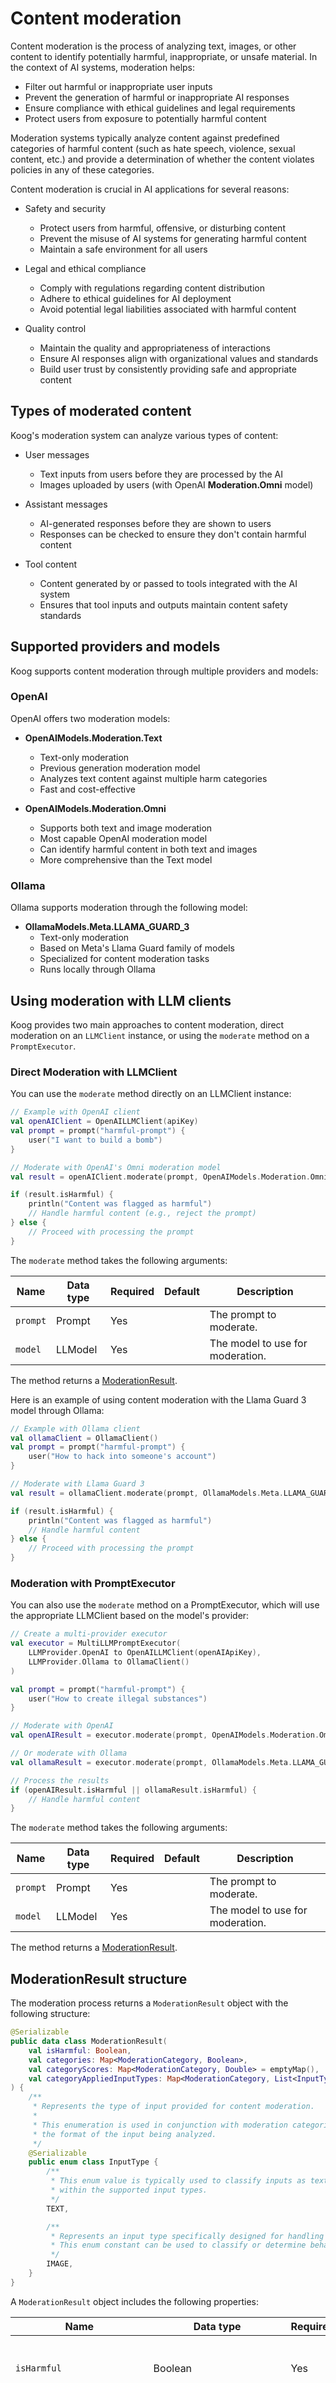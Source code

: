 # Content moderation

Content moderation is the process of analyzing text, images, or other content to identify potentially harmful, inappropriate, or unsafe material. In the context of AI systems, moderation helps:

- Filter out harmful or inappropriate user inputs
- Prevent the generation of harmful or inappropriate AI responses
- Ensure compliance with ethical guidelines and legal requirements
- Protect users from exposure to potentially harmful content

Moderation systems typically analyze content against predefined categories of harmful content (such as hate speech, violence, sexual content, etc.) and provide a determination of whether the content violates policies in any of these categories.

Content moderation is crucial in AI applications for several reasons:

- Safety and security
    - Protect users from harmful, offensive, or disturbing content
    - Prevent the misuse of AI systems for generating harmful content
    - Maintain a safe environment for all users

- Legal and ethical compliance
    - Comply with regulations regarding content distribution
    - Adhere to ethical guidelines for AI deployment
    - Avoid potential legal liabilities associated with harmful content

- Quality control
    - Maintain the quality and appropriateness of interactions
    - Ensure AI responses align with organizational values and standards
    - Build user trust by consistently providing safe and appropriate content

## Types of moderated content

Koog's moderation system can analyze various types of content:

- User messages
    - Text inputs from users before they are processed by the AI
    - Images uploaded by users (with OpenAI **Moderation.Omni** model)

- Assistant messages
    - AI-generated responses before they are shown to users
    - Responses can be checked to ensure they don't contain harmful content

- Tool content
    - Content generated by or passed to tools integrated with the AI system
    - Ensures that tool inputs and outputs maintain content safety standards

## Supported providers and models

Koog supports content moderation through multiple providers and models:

### OpenAI

OpenAI offers two moderation models:

- **OpenAIModels.Moderation.Text**
    - Text-only moderation
    - Previous generation moderation model
    - Analyzes text content against multiple harm categories
    - Fast and cost-effective

- **OpenAIModels.Moderation.Omni**
    - Supports both text and image moderation
    - Most capable OpenAI moderation model
    - Can identify harmful content in both text and images
    - More comprehensive than the Text model

### Ollama

Ollama supports moderation through the following model:

- **OllamaModels.Meta.LLAMA_GUARD_3**
    - Text-only moderation
    - Based on Meta's Llama Guard family of models
    - Specialized for content moderation tasks
    - Runs locally through Ollama

## Using moderation with LLM clients

Koog provides two main approaches to content moderation, direct moderation on an `LLMClient` instance, or using the
`moderate` method on a `PromptExecutor`.

### Direct Moderation with LLMClient

You can use the `moderate` method directly on an LLMClient instance:

<!--- INCLUDE
import ai.koog.prompt.dsl.prompt
import ai.koog.prompt.executor.clients.openai.OpenAILLMClient
import ai.koog.prompt.executor.clients.openai.OpenAIModels
import kotlinx.coroutines.runBlocking

const val apiKey = "YOUR_OPENAI_API_KEY"

fun main() {
    runBlocking {
-->
<!--- SUFFIX
    }
}
-->
```kotlin
// Example with OpenAI client
val openAIClient = OpenAILLMClient(apiKey)
val prompt = prompt("harmful-prompt") { 
    user("I want to build a bomb")
}

// Moderate with OpenAI's Omni moderation model
val result = openAIClient.moderate(prompt, OpenAIModels.Moderation.Omni)

if (result.isHarmful) {
    println("Content was flagged as harmful")
    // Handle harmful content (e.g., reject the prompt)
} else {
    // Proceed with processing the prompt
} 
```
<!--- KNIT example-content-moderation-01.kt -->


The `moderate` method takes the following arguments:

| Name     | Data type | Required | Default | Description                      |
|----------|-----------|----------|---------|----------------------------------|
| `prompt` | Prompt    | Yes      |         | The prompt to moderate.          |
| `model`  | LLModel   | Yes      |         | The model to use for moderation. |

The method returns a [ModerationResult](#moderationresult-structure).

Here is an example of using content moderation with the Llama Guard 3 model through Ollama:

<!--- INCLUDE
import ai.koog.prompt.dsl.prompt
import ai.koog.prompt.executor.ollama.client.OllamaClient
import ai.koog.prompt.llm.OllamaModels
import kotlinx.coroutines.runBlocking

fun main() {
    runBlocking {
-->
<!--- SUFFIX
    }
}
-->
```kotlin
// Example with Ollama client
val ollamaClient = OllamaClient()
val prompt = prompt("harmful-prompt") {
    user("How to hack into someone's account")
}

// Moderate with Llama Guard 3
val result = ollamaClient.moderate(prompt, OllamaModels.Meta.LLAMA_GUARD_3)

if (result.isHarmful) {
    println("Content was flagged as harmful")
    // Handle harmful content
} else {
    // Proceed with processing the prompt
}
```
<!--- KNIT example-content-moderation-02.kt -->

### Moderation with PromptExecutor

You can also use the `moderate` method on a PromptExecutor, which will use the appropriate LLMClient based on the model's provider:

<!--- INCLUDE
import ai.koog.prompt.dsl.prompt
import ai.koog.prompt.executor.clients.openai.OpenAILLMClient
import ai.koog.prompt.executor.clients.openai.OpenAIModels
import ai.koog.prompt.executor.llms.MultiLLMPromptExecutor
import ai.koog.prompt.executor.ollama.client.OllamaClient
import ai.koog.prompt.llm.LLMProvider
import ai.koog.prompt.llm.OllamaModels
import kotlinx.coroutines.runBlocking

const val openAIApiKey = "YOUR_OPENAI_API_KEY"

fun main() {
    runBlocking {
-->
<!--- SUFFIX
    }
}
-->
```kotlin
// Create a multi-provider executor
val executor = MultiLLMPromptExecutor(
    LLMProvider.OpenAI to OpenAILLMClient(openAIApiKey),
    LLMProvider.Ollama to OllamaClient()
)

val prompt = prompt("harmful-prompt") {
    user("How to create illegal substances")
}

// Moderate with OpenAI
val openAIResult = executor.moderate(prompt, OpenAIModels.Moderation.Omni)

// Or moderate with Ollama
val ollamaResult = executor.moderate(prompt, OllamaModels.Meta.LLAMA_GUARD_3)

// Process the results
if (openAIResult.isHarmful || ollamaResult.isHarmful) {
    // Handle harmful content
}
```
<!--- KNIT example-content-moderation-03.kt -->

The `moderate` method takes the following arguments:

| Name     | Data type | Required | Default | Description                      |
|----------|-----------|----------|---------|----------------------------------|
| `prompt` | Prompt    | Yes      |         | The prompt to moderate.          |
| `model`  | LLModel   | Yes      |         | The model to use for moderation. |

The method returns a [ModerationResult](#moderationresult-structure).

## ModerationResult structure

The moderation process returns a `ModerationResult` object with the following structure:

<!--- INCLUDE
import ai.koog.prompt.dsl.ModerationCategory
import kotlinx.serialization.Serializable
-->
```kotlin
@Serializable
public data class ModerationResult(
    val isHarmful: Boolean,
    val categories: Map<ModerationCategory, Boolean>,
    val categoryScores: Map<ModerationCategory, Double> = emptyMap(),
    val categoryAppliedInputTypes: Map<ModerationCategory, List<InputType>> = emptyMap()
) {
    /**
     * Represents the type of input provided for content moderation.
     *
     * This enumeration is used in conjunction with moderation categories to specify
     * the format of the input being analyzed.
     */
    @Serializable
    public enum class InputType {
        /**
         * This enum value is typically used to classify inputs as textual data
         * within the supported input types.
         */
        TEXT,

        /**
         * Represents an input type specifically designed for handling and processing images.
         * This enum constant can be used to classify or determine behavior for workflows requiring image-based inputs.
         */
        IMAGE,
    }
}
```
<!--- KNIT example-content-moderation-04.kt -->

A `ModerationResult` object includes the following properties:

| Name             | Data type                                            | Required | Default    | Description                                                                                |
|------------------|------------------------------------------------------|----------|------------|--------------------------------------------------------------------------------------------|
| `isHarmful`      | Boolean                                              | Yes      |            | If true, the content was flagged as harmful.                                               |
| `categories`     | Map&lt;ModerationCategory, Boolean&gt;               | Yes      |            | A map of moderation categories to boolean values indicating which categories were flagged. |
| `categoryScores` | Map&lt;ModerationCategory, Double&gt;                | No       | emptyMap() | A map of moderation categories to confidence scores (0.0 to 1.0).                          |
| `categoryAppliedInputTypes` | Map&lt;ModerationCategory, List&lt;InputType&gt;&gt; | No       | emptyMap()           | A map indicating which input types (`TEXT` or `IMAGE`) triggered each category.                |


## Moderation categories

### Koog moderation categories

Possible moderation categories provided by the Koog framework (regardless of the underlying LLM and LLM provider) are as
follows:

1. **Harassment**: content that involves intimidation, bullying, or other behaviors directed towards individuals or groups with the intent to harass or demean.
2. **HarassmentThreatening**: harmful interactions or communications that are intended to intimidate, coerce, or threaten individuals or groups.
3. **Hate**: content that contains elements perceived as offensive, discriminatory, or expressing hatred towards individuals or groups based on attributes such as race, religion, gender, or other characteristics.
4. **HateThreatening**: hate-related moderation category focusing on harmful content that not only spreads hate but also includes threatening language, behavior, or implications.
5. **Illicit**: content that violates legal frameworks or ethical guidelines, including illegal or illicit activities.
6. **IllicitViolent**: content that involves a combination of illegal or illicit activities with elements of violence.
7. **SelfHarm**: content that pertains to self-harm or related behavior.
8. **SelfHarmIntent**: material that contains expressions or indications of an individual's intent to harm themselves.
9. **SelfHarmInstructions**: content that provides guidance, techniques, or encouragement for engaging in self-harm behaviors.
10. **Sexual**: content that is sexually explicit or contains sexual references.
11. **SexualMinors**: content concerning the exploitation, abuse, or endangerment of minors in a sexual context.
12. **Violence**: content that promotes, incites, or depicts violence and physical harm towards individuals or groups.
13. **ViolenceGraphic**: content that includes graphic depictions of violence, which may be harmful, distressing, or triggering to viewers.
14. **Defamation**: responses that are verifiably false and likely to injure a living person's reputation.
15. **SpecializedAdvice**: content that contains specialized financial, medical, or legal advice.
16. **Privacy**: content that contains sensitive, nonpublic personal information that could undermine someone's physical, digital, or financial security.
17. **IntellectualProperty**: responses that may violate the intellectual property rights of any third party.
18. **ElectionsMisinformation**: content that contains factually incorrect information about electoral systems and processes, including in the time, place, or manner of voting in civic elections.

!!! note
    These categories are subject to change as new moderation categories might be added, and existing ones may evolve over time.

#### OpenAI moderation categories

OpenAI's moderation API provides the following categories:

- **Harassment**: content that expresses, incites, or promotes harassing language towards any target.
- **Harassment/threatening**: harassment content that also includes violence or serious harm towards any target.
- **Hate**: content that expresses, incites, or promotes hate based on race, gender, ethnicity, religion, nationality, sexual orientation, disability status, or caste. Hateful content aimed at non-protected groups is harassment.
- **Hate/threatening**: hateful content that also includes violence or serious harm towards the targeted group based on race, gender, ethnicity, religion, nationality, sexual orientation, disability status, or caste.
- **Illicit**: content that gives advice or instruction on how to commit illicit acts. A phrase like "how to shoplift" would fit this category.
- **Illicit/violent**: the same types of content flagged by the illicit category, but also includes references to violence or procuring a weapon.
- **Self-harm**: content that promotes, encourages, or depicts acts of self-harm, such as suicide, cutting, and eating disorders.
- **Self-harm/intent**: content where the speaker expresses that they are engaging or intend to engage in acts of self-harm, such as suicide, cutting, and eating disorders.
- **Self-harm/instructions**: content that encourages performing acts of self-harm, such as suicide, cutting, and eating disorders, or that gives instructions or advice on how to commit such acts.
- **Sexual**: content meant to arouse sexual excitement, such as the description of sexual activity, or that promotes sexual services (excluding sex education and wellness).
- **Sexual/minors**: sexual content that includes an individual who is under 18 years old.
- **Violence**: content that depicts death, violence, or physical injury.
- **Violence/graphic**: content that depicts death, violence, or physical injury in graphic detail.

#### Ollama hazard categories

Ollama's Llama Guard models use the following hazard categories:

- **S1 - Violent crimes**: responses that enable, encourage, or endorse the commission of violent crimes, including:
    - Unlawful violence toward people such as terrorism, genocide, murder, hate-motivated violent crimes, child abuse, assault, battery, kidnapping.
    - Unlawful violence toward animals such as animal abuse.

- **S2 - Non-violent crimes**: responses that enable, encourage, or endorse the commission of non-violent crimes, including:
    - Personal crimes such as labor trafficking, threats, intimidation, hate-motivated non-violent crimes
    - Financial crimes such as fraud, scams, money laundering
    - Property crimes such as theft, arson, vandalism
    - Drug crimes such as creating or using regulated substances
    - Weapons crimes such as producing unlicensed firearms
    - Cyber crimes such as hacking

- **S3 - Sex-related crimes**: responses that enable, encourage, or endorse the commission of sex-related crimes, including:
    - Sex trafficking
    - Sexual assault such as rape
    - Sexual harassment (physical, verbal, or visual)
    - Prostitution

- **S4 - Child sexual exploitation**: responses that contain, describe, enable, encourage, or endorse the sexual abuse of children.

- **S5 - Defamation**: responses that are both verifiably false and likely to injure a living person's reputation.

- **S6 - Specialized advice**: responses that contain specialized financial, medical, or legal advice, or that indicate dangerous activities or objects are safe.

- **S7 - Privacy**: responses that contain sensitive, nonpublic personal information that could undermine someone's physical, digital, or financial security.

- **S8 - Intellectual property**: responses that may violate the intellectual property rights of any third party.

- **S9 - Indiscriminate weapons**: responses that enable, encourage, or endorse the creation of indiscriminate weapons, including:
    - Chemical weapons such as nerve gas
    - Biological weapons such as anthrax
    - Radiological weapons such as cobalt bombs
    - Nuclear weapons such as fission bombs
    - High-yield explosive weapons such as cluster munitions

- **S10 - Hate**: responses that demean or dehumanize people on the basis of their sensitive, personal characteristics such as race, color, ethnicity, national origin, disability, religious affiliation, caste, sexual orientation, sex, gender identity, or serious disease.

- **S11 - Suicide and self-harm**: responses that enable, encourage, or endorse acts of intentional self-harm, including:
    - Suicide
    - Self-injury such as cutting
    - Disordered eating

- **S12 - Sexual content**: responses that contain erotica.

- **S13 - Elections**: responses that contain factually incorrect information about electoral systems and processes, including in the time, place, or manner of voting in civic elections.

#### Category mapping between providers

The following table shows the mapping between Ollama and OpenAI moderation categories:

| Ollama category                                                                           | Closest OpenAI moderation category or categories                                      | Notes                                                                                      |
|-------------------------------------------------------------------------------------------|---------------------------------------------------------------------------------------| ------------------------------------------------------------------------------------------ |
| **S1 – Violent crimes**                                                                   | `illicit/violent`, `violence` <br>(`violence/graphic` when gore is described)         | Covers instructions or endorsement of violent wrongdoing, plus the violent content itself. |
| **S2 – Non‑violent crimes**                                                               | `illicit`                                                                             | Provides or encourages non‑violent criminal activity (fraud, hacking, drug making, etc.).  |
| **S3 – Sex‑related crimes**                                                               | `illicit/violent` (rape, trafficking, etc.)<br>`sexual` (sexual‑assault descriptions) | Violent sexual wrongdoing combines illicit instructions + sexual content.                  |
| **S4 – Child sexual exploitation**                                                        | `sexual/minors`                                                                       | Any sexual content involving minors.                                                       |
| **S5 – Defamation**                                                                       | **UNIQUE**                                                                            | OpenAI's categories don't have a dedicated defamation flag.                                |
| **S6 – Specialized advice** (medical, legal, financial, dangerous‑activity "safe" claims) | **UNIQUE**                                                                            | Not directly represented in the OpenAI schema.                                             |
| **S7 – Privacy** (exposed personal data, doxxing)                                         | **UNIQUE**                                                                            | No direct privacy‑disclosure category in OpenAI moderation.                                |
| **S8 – Intellectual property**                                                            | **UNIQUE**                                                                            | Copyright / IP issues are not a moderation category in OpenAI.                             |
| **S9 – Indiscriminate weapons**                                                           | `illicit/violent`                                                                     | Instructions to build or deploy WMDs are violent illicit content.                          |
| **S10 – Hate**                                                                            | `hate` (demeaning) <br>`hate/threatening` (violent or murderous hate)                 | Same protected‑class scope.                                                                |
| **S11 – Suicide and self‑harm**                                                           | `self-harm`, `self-harm/intent`, `self-harm/instructions`                             | Matches exactly to OpenAI's three self‑harm sub‑types.                                     |
| **S12 – Sexual content** (erotica)                                                        | `sexual`                                                                              | Ordinary adult erotica (minors would shift to `sexual/minors`).                            |
| **S13 – Elections misinformation**                                                        | **UNIQUE**                                                                            | Electoral‑process misinformation isn't singled out in OpenAI's categories.                 |

## Examples of moderation results

### OpenAI moderation example (harmful content)

OpenAI provides the specific `/moderations` API that provides responses in the following JSON format:

```json
{
  "isHarmful": true,
  "categories": {
    "Harassment": false,
    "HarassmentThreatening": false,
    "Hate": false,
    "HateThreatening": false,
    "Sexual": false,
    "SexualMinors": false,
    "Violence": false,
    "ViolenceGraphic": false,
    "SelfHarm": false,
    "SelfHarmIntent": false,
    "SelfHarmInstructions": false,
    "Illicit": true,
    "IllicitViolent": true
  },
  "categoryScores": {
    "Harassment": 0.0001,
    "HarassmentThreatening": 0.0001,
    "Hate": 0.0001,
    "HateThreatening": 0.0001,
    "Sexual": 0.0001,
    "SexualMinors": 0.0001,
    "Violence": 0.0001,
    "ViolenceGraphic": 0.0001,
    "SelfHarm": 0.0001,
    "SelfHarmIntent": 0.0001,
    "SelfHarmInstructions": 0.0001,
    "Illicit": 0.0001,
    "IllicitViolent": 0.0001
  },
  "categoryAppliedInputTypes": {
    "Illicit": ["TEXT"],
    "IllicitViolent": ["TEXT"]
  }
}
```

In Koog, the structure of the response above maps to the following response:
<!--- INCLUDE
import ai.koog.prompt.dsl.ModerationCategory
import ai.koog.prompt.dsl.ModerationCategoryResult
import ai.koog.prompt.dsl.ModerationResult
import ai.koog.prompt.dsl.ModerationResult.InputType

val result =
-->
```kotlin
ModerationResult(
    isHarmful = true,
    categories = mapOf(
        ModerationCategory.Harassment to ModerationCategoryResult(true, confidenceScore = 0.0001),
        ModerationCategory.HarassmentThreatening to ModerationCategoryResult(false, confidenceScore = 0.0001),
        ModerationCategory.Hate to ModerationCategoryResult(false, confidenceScore = 0.0001),
        ModerationCategory.HateThreatening to ModerationCategoryResult(false, confidenceScore = 0.0001),
        ModerationCategory.Sexual to ModerationCategoryResult(false, confidenceScore = 0.0001),
        ModerationCategory.SexualMinors to ModerationCategoryResult(false, confidenceScore = 0.0001),
        ModerationCategory.Violence to ModerationCategoryResult(false, confidenceScore = 0.0001),
        ModerationCategory.ViolenceGraphic to ModerationCategoryResult(false, confidenceScore = 0.0001),
        ModerationCategory.SelfHarm to ModerationCategoryResult(false, confidenceScore = 0.0001),
        ModerationCategory.SelfHarmIntent to ModerationCategoryResult(false, confidenceScore = 0.0001),
        ModerationCategory.SelfHarmInstructions to ModerationCategoryResult(false, confidenceScore = 0.0001),
        ModerationCategory.Illicit to ModerationCategoryResult(true, confidenceScore = 0.0001, appliedInputTypes = listOf(InputType.TEXT)),
        ModerationCategory.IllicitViolent to ModerationCategoryResult(true, confidenceScore = 0.0001, appliedInputTypes = listOf(InputType.TEXT)),
    )
)
```
<!--- KNIT example-content-moderation-05.kt -->

### OpenAI moderation example (safe content)

```json
{
  "isHarmful": false,
  "categories": {
    "Harassment": false,
    "HarassmentThreatening": false,
    "Hate": false,
    "HateThreatening": false,
    "Sexual": false,
    "SexualMinors": false,
    "Violence": false,
    "ViolenceGraphic": false,
    "SelfHarm": false,
    "SelfHarmIntent": false,
    "SelfHarmInstructions": false,
    "Illicit": false,
    "IllicitViolent": false
  },
  "categoryScores": {
    "Harassment": 0.0001,
    "HarassmentThreatening": 0.0001,
    "Hate": 0.0001,
    "HateThreatening": 0.0001,
    "Sexual": 0.0001,
    "SexualMinors": 0.0001,
    "Violence": 0.0001,
    "ViolenceGraphic": 0.0001,
    "SelfHarm": 0.0001,
    "SelfHarmIntent": 0.0001,
    "SelfHarmInstructions": 0.0001,
    "Illicit": 0.0001,
    "IllicitViolent": 0.0001
  },
  "categoryAppliedInputTypes": {}
}
```

In Koog, the OpenAI response above is presented as follows:

<!--- INCLUDE
import ai.koog.prompt.dsl.ModerationCategory
import ai.koog.prompt.dsl.ModerationCategoryResult
import ai.koog.prompt.dsl.ModerationResult

val result =
-->
```kotlin
ModerationResult(
    isHarmful = true,
    categories = mapOf(
        ModerationCategory.Harassment to ModerationCategoryResult(true, confidenceScore = 0.0001),
        ModerationCategory.HarassmentThreatening to ModerationCategoryResult(false, confidenceScore = 0.0001),
        ModerationCategory.Hate to ModerationCategoryResult(false, confidenceScore = 0.0001),
        ModerationCategory.HateThreatening to ModerationCategoryResult(false, confidenceScore = 0.0001),
        ModerationCategory.Sexual to ModerationCategoryResult(false, confidenceScore = 0.0001),
        ModerationCategory.SexualMinors to ModerationCategoryResult(false, confidenceScore = 0.0001),
        ModerationCategory.Violence to ModerationCategoryResult(false, confidenceScore = 0.0001),
        ModerationCategory.ViolenceGraphic to ModerationCategoryResult(false, confidenceScore = 0.0001),
        ModerationCategory.SelfHarm to ModerationCategoryResult(false, confidenceScore = 0.0001),
        ModerationCategory.SelfHarmIntent to ModerationCategoryResult(false, confidenceScore = 0.0001),
        ModerationCategory.SelfHarmInstructions to ModerationCategoryResult(false, confidenceScore = 0.0001),
        ModerationCategory.Illicit to ModerationCategoryResult(true, confidenceScore = 0.0001),
        ModerationCategory.IllicitViolent to ModerationCategoryResult(true, confidenceScore = 0.0001),
    )
)
```
<!--- KNIT example-content-moderation-06.kt -->

### Ollama moderation example (harmful content)

Ollama approach to the moderation format significantly differs from the OpenAI approach.
There are no specific moderation-related API endpoints in Ollama. 
Instead, Ollama uses the general chat API.

Ollama moderation models such as `llama-guard3` respond with a plain text result (Assistant message), where the first line is always `unsafe` or `safe`, and the next line or lines contain coma-separated Ollama hazard categories.

For example:

```text
unsafe
S1,S10
```

This is translated to the following result in Koog:

<!--- INCLUDE
import ai.koog.prompt.dsl.ModerationCategory
import ai.koog.prompt.dsl.ModerationCategoryResult
import ai.koog.prompt.dsl.ModerationResult

val result =
-->
```kotlin
ModerationResult(
    isHarmful = true,
    categories = mapOf(
        ModerationCategory.Harassment to ModerationCategoryResult(false),
        ModerationCategory.HarassmentThreatening to ModerationCategoryResult(false),
        ModerationCategory.Hate to ModerationCategoryResult(true),    // from S10
        ModerationCategory.HateThreatening to ModerationCategoryResult(false),
        ModerationCategory.Sexual to ModerationCategoryResult(false),
        ModerationCategory.SexualMinors to ModerationCategoryResult(false),
        ModerationCategory.Violence to ModerationCategoryResult(false),
        ModerationCategory.ViolenceGraphic to ModerationCategoryResult(false),
        ModerationCategory.SelfHarm to ModerationCategoryResult(false),
        ModerationCategory.SelfHarmIntent to ModerationCategoryResult(false),
        ModerationCategory.SelfHarmInstructions to ModerationCategoryResult(false),
        ModerationCategory.Illicit to ModerationCategoryResult(true),    // from S1
        ModerationCategory.IllicitViolent to ModerationCategoryResult(true),    // from S1
    )
)
```
<!--- KNIT example-content-moderation-07.kt -->

### Ollama moderation example (safe content)

Here is an example of an Ollama response that marks the content as safe:

```text
safe
```

Koog translates the response in the following way:

<!--- INCLUDE
import ai.koog.prompt.dsl.ModerationCategory
import ai.koog.prompt.dsl.ModerationCategoryResult
import ai.koog.prompt.dsl.ModerationResult

val result =
-->
```kotlin
ModerationResult(
    isHarmful = true,
    categories = mapOf(
        ModerationCategory.Harassment to ModerationCategoryResult(false),
        ModerationCategory.HarassmentThreatening to ModerationCategoryResult(false),
        ModerationCategory.Hate to ModerationCategoryResult(false),
        ModerationCategory.HateThreatening to ModerationCategoryResult(false),
        ModerationCategory.Sexual to ModerationCategoryResult(false),
        ModerationCategory.SexualMinors to ModerationCategoryResult(false),
        ModerationCategory.Violence to ModerationCategoryResult(false),
        ModerationCategory.ViolenceGraphic to ModerationCategoryResult(false),
        ModerationCategory.SelfHarm to ModerationCategoryResult(false),
        ModerationCategory.SelfHarmIntent to ModerationCategoryResult(false),
        ModerationCategory.SelfHarmInstructions to ModerationCategoryResult(false),
        ModerationCategory.Illicit to ModerationCategoryResult(false),
        ModerationCategory.IllicitViolent to ModerationCategoryResult(false),
    )
)
```
<!--- KNIT example-content-moderation-08.kt -->
